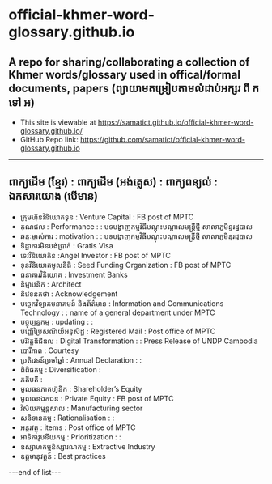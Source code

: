 # official-khmer-word-glossary.github.io
A repo for sharing/collaborating a collection of Khmer words/glossary used in offical/formal documents, papers
(ព្យាយាមតម្រៀបតាមលំដាប់អក្សរ ពី ក ទៅ អ)
-----
 * This site is viewable at https://samatict.github.io/official-khmer-word-glossary.github.io/
 * GitHub Repo link: https://github.com/samatict/official-khmer-word-glossary.github.io
---
ពាក្យដើម (ខ្មែរ) : ពាក្យដើម (អង់គ្លេស) : ពាក្យពន្យល់ : ឯកសារយោង (បើមាន)
---

* ក្រុមហ៊ុនវិនិយោគទុន : Venture Capital : FB post of MPTC
* គុណផល : Performance : : បទបង្ហាញកម្មវិធីបណ្តុះបណ្តាលមន្រ្តីថ្មី សាលាភូមិន្ទរដ្ឋបាល
* ឆន្ទៈម្ចាស់ការ : motivation : : បទបង្ហាញកម្មវិធីបណ្តុះបណ្តាលមន្រ្តីថ្មី សាលាភូមិន្ទរដ្ឋបាល
* ទិដ្ឋាការមិនបង់ប្រាក់ : Gratis Visa
* ទេវវិនិយោគិន :Angel Investor : FB post of MPTC
* ទុនវិនិយោគមូលនិធិ : Seed Funding Organization : FB post of MPTC
* ធនាគារវិនិយោគ : Investment Banks
* និម្មាបនិក : Architect 
* និវេទនកថា : Acknowledgement
* បច្ចេកវិទ្យាគមនាគមន៍ និងព័ត៌មាន : Information and Communications Technology : : name of a general department under MPTC
* បច្ចុប្បន្នកម្ម : updating : : 
* បញ្ញើប្រៃសណីយ៍អនុសិដ្ឋ : Registered Mail : Post office of MPTC
* បរិវត្តឌីជីឌល : Digital Transformation : : Press Release of UNDP Cambodia
* បោរីភាព : Courtesy
* ប្រតិវេទន៍ប្រចាំឆ្នាំ : Annual Declaration : :
* ពិពិធកម្ម : Diversification :
* ភតិបតី :
* មូលធនភាគហ៊ុនិក : Shareholder’s Equity
* មូលធនឯកជន : Private Equity : FB post of MPTC
* វិស័យកម្មន្តសាល : Manufacturing sector
* សនិទានកម្ម : Rationalisation : :
* អន្តរវត្ថុ : items : Post office of MPTC
* អាទិភាវូបនីយកម្ម : Prioritization : : 
* ឧស្សាហកម្មនិស្សារណកម្ម : Extractive Industry
* ឧត្តមានុវត្តន៍ : Best practices

---end of list---







